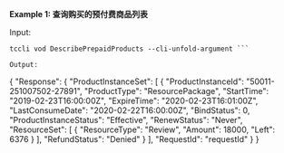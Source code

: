 **Example 1: 查询购买的预付费商品列表**



Input: 

```
tccli vod DescribePrepaidProducts --cli-unfold-argument ```

Output: 
```
{
    "Response": {
        "ProductInstanceSet": [
            {
                "ProductInstanceId": "50011-251007502-27891",
                "ProductType": "ResourcePackage",
                "StartTime": "2019-02-23T16:00:00Z",
                "ExpireTime": "2020-02-23T16:01:00Z",
                "LastConsumeDate": "2020-02-22T16:00:00Z",
                "BindStatus": 0,
                "ProductInstanceStatus": "Effective",
                "RenewStatus": "Never",
                "ResourceSet": [
                    {
                        "ResourceType": "Review",
                        "Amount": 18000,
                        "Left": 6376
                    }
                ],
                "RefundStatus": "Denied"
            }
        ],
        "RequestId": "requestId"
    }
}
```

